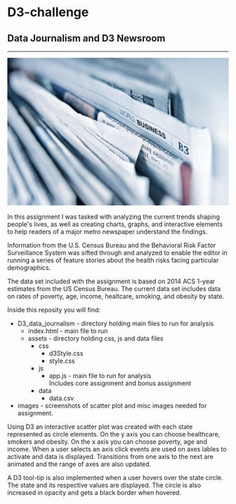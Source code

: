 # D3-challenge
## Data Journalism and D3 Newsroom
---
![Newspapers](images/newspapers.jpg)

In this assignment I was tasked with analyzing the current trends shaping people's lives, as well as creating charts, graphs, and interactive elements to help readers of a major metro newspaper understand the findings.

 Information from the U.S. Census Bureau and the Behavioral Risk Factor Surveillance System was sifted through and analyzed to enable the editor in running a series of feature stories about the health risks facing particular demographics.

The data set included with the assignment is based on 2014 ACS 1-year estimates from the US Census Bureau.  The current data set includes data on rates of poverty, age, income, healtcare, smoking, and obesity by state.

Inside this reposity you will find:

* D3_data_journalism - directory holding main files to run for analysis
    * index.html - main file to run
    * assets - directory holding css, js and data files
        * css
            * d3Style.css
            * style.css
        * js
            * app.js - main file to run for analysis  
            Includes core assignment and bonus assignment
        * data
            * data.csv 
* images - screenshots of scatter plot and misc images needed for assignment.

Using D3 an interactive scatter plot was created with each state represented as circle elements.  On the y axis you can choose healthcare, smokers and obesity.  On the x axis you can choose poverty, age and income.  When a user selects an axis click events are used on axes lables to activate and data is displayed.  Transitions from one axis to the next are animated and the range of axes are also updated.

A D3 tool-tip is also implemented when a user hovers over the state circle.  The state and its respective values are displayed.  The circle is also increased in opacity and gets a black border when hovered.